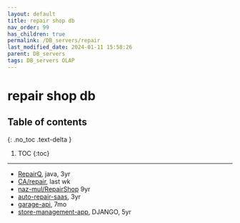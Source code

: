 ```yaml
---
layout: default
title: repair shop db
nav_order: 99
has_children: true
permalink: /DB_servers/repair
last_modified_date: 2024-01-11 15:58:26
parent: DB_servers
tags: DB_servers OLAP
---
```


# repair shop db


## Table of contents

{: .no_toc .text-delta }

1. TOC
{:toc}

---



- [RepairQ](https://github.com/Zoran-Jankov/RepairQ), java, 3yr
- [CA/repair](https://github.com/OCA/repair), last wk
- [naz-mul/RepairShop](https://github.com/naz-mul/RepairShop) 9yr
- [auto-repair-saas](https://github.com/wangonya/auto-repair-saas), 3yr
- [garage-api](https://github.com/lewagon/garage-api), 7mo
- [store-management-app](https://github.com/nirnejak/store-management-app), DJANGO, 5yr
